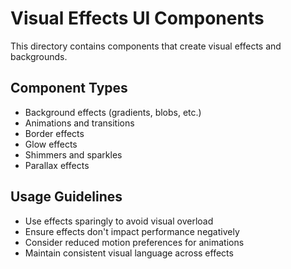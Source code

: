 # Visual Effects UI Components

This directory contains components that create visual effects and backgrounds.

## Component Types

- Background effects (gradients, blobs, etc.)
- Animations and transitions
- Border effects
- Glow effects
- Shimmers and sparkles
- Parallax effects

## Usage Guidelines

- Use effects sparingly to avoid visual overload
- Ensure effects don't impact performance negatively
- Consider reduced motion preferences for animations
- Maintain consistent visual language across effects
